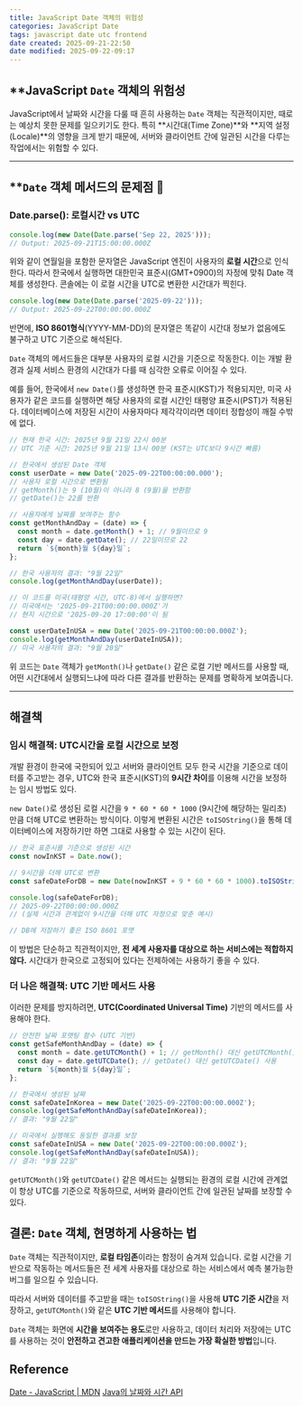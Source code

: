 ```yaml
---
title: JavaScript Date 객체의 위험성
categories: JavaScript Date
tags: javascript date utc frontend
date created: 2025-09-21-22:50
date modified: 2025-09-22-09:17
---
```

## **JavaScript `Date` 객체의 위험성

JavaScript에서 날짜와 시간을 다룰 때 흔히 사용하는 `Date` 객체는 직관적이지만, 때로는 예상치 못한 문제를 일으키기도 한다. 특히 **시간대(Time Zone)**와 **지역 설정(Locale)**의 영향을 크게 받기 때문에, 서버와 클라이언트 간에 일관된 시간을 다루는 작업에서는 위험할 수 있다.

---

## **`Date` 객체 메서드의 문제점 🚨
### Date.parse(): 로컬시간 vs UTC
```js
console.log(new Date(Date.parse('Sep 22, 2025')));
// Output: 2025-09-21T15:00:00.000Z
```
위와 같이 연월일을 포함한 문자열은 JavaScript 엔진이 사용자의 **로컬 시간**으로 인식한다. 따라서 한국에서 실행하면 대한민국 표준시(GMT+0900)의 자정에 맞춰 Date 객체를 생성한다. 콘솔에는 이 로컬 시간을 UTC로 변환한 시간대가 찍힌다.
```js
console.log(new Date(Date.parse('2025-09-22')));
// Output: 2025-09-22T00:00:00.000Z
```
반면에, **ISO 8601형식**(YYYY-MM-DD)의 문자열은 똑같이 시간대 정보가 없음에도 불구하고 UTC 기준으로 해석된다.







`Date` 객체의 메서드들은 대부분 사용자의 로컬 시간을 기준으로 작동한다. 이는 개발 환경과 실제 서비스 환경의 시간대가 다를 때 심각한 오류로 이어질 수 있다.

예를 들어, 한국에서 `new Date()`를 생성하면 한국 표준시(KST)가 적용되지만, 미국 사용자가 같은 코드를 실행하면 해당 사용자의 로컬 시간인 태평양 표준시(PST)가 적용된다. 데이터베이스에 저장된 시간이 사용자마다 제각각이라면 데이터 정합성이 깨질 수밖에 없다.
```js
// 현재 한국 시간: 2025년 9월 21일 22시 00분
// UTC 기준 시간: 2025년 9월 21일 13시 00분 (KST는 UTC보다 9시간 빠름)

// 한국에서 생성된 Date 객체
const userDate = new Date('2025-09-22T00:00:00.000'); 
// 사용자 로컬 시간으로 변환됨
// getMonth()는 9 (10월)이 아니라 8 (9월)을 반환함
// getDate()는 22를 반환

// 사용자에게 날짜를 보여주는 함수
const getMonthAndDay = (date) => {
  const month = date.getMonth() + 1; // 9월이므로 9
  const day = date.getDate(); // 22일이므로 22
  return `${month}월 ${day}일`;
};

// 한국 사용자의 결과: "9월 22일"
console.log(getMonthAndDay(userDate));

// 이 코드를 미국(태평양 시간, UTC-8)에서 실행하면?
// 미국에서는 '2025-09-21T00:00:00.000Z'가
// 현지 시간으로 '2025-09-20 17:00:00'이 됨

const userDateInUSA = new Date('2025-09-21T00:00:00.000Z');
console.log(getMonthAndDay(userDateInUSA));
// 미국 사용자의 결과: "9월 20일"
```

위 코드는 `Date` 객체가 `getMonth()`나 `getDate()` 같은 로컬 기반 메서드를 사용할 때, 어떤 시간대에서 실행되느냐에 따라 다른 결과를 반환하는 문제를 명확하게 보여줍니다.

---
## 해결책
### 임시 해결책: UTC시간을 로컬 시간으로 보정

개발 환경이 한국에 국한되어 있고 서버와 클라이언트 모두 한국 시간을 기준으로 데이터를 주고받는 경우, UTC와 한국 표준시(KST)의 **9시간 차이**를 이용해 시간을 보정하는 임시 방법도 있다.

`new Date()`로 생성된 로컬 시간을 `9 * 60 * 60 * 1000` (9시간에 해당하는 밀리초) 만큼 더해 UTC로 변환하는 방식이다. 이렇게 변환된 시간은 `toISOString()`을 통해 데이터베이스에 저장하기만 하면 그대로 사용할 수 있는 시간이 된다.
```js
// 한국 표준시를 기준으로 생성된 시간
const nowInKST = Date.now();

// 9시간을 더해 UTC로 변환
const safeDateForDB = new Date(nowInKST + 9 * 60 * 60 * 1000).toISOString();

console.log(safeDateForDB);
// 2025-09-22T00:00:00.000Z
// (실제 시간과 관계없이 9시간을 더해 UTC 자정으로 맞춘 예시)

// DB에 저장하기 좋은 ISO 8601 포맷
```
이 방법은 단순하고 직관적이지만, **전 세계 사용자를 대상으로 하는 서비스에는 적합하지 않다.** 시간대가 한국으로 고정되어 있다는 전제하에는 사용하기 좋을 수 있다.


### 더 나은 해결책: UTC 기반 메서드 사용

이러한 문제를 방지하려면, **UTC(Coordinated Universal Time)** 기반의 메서드를 사용해야 한다.
```js
// 안전한 날짜 포맷팅 함수 (UTC 기반)
const getSafeMonthAndDay = (date) => {
  const month = date.getUTCMonth() + 1; // getMonth() 대신 getUTCMonth() 사용
  const day = date.getUTCDate(); // getDate() 대신 getUTCDate() 사용
  return `${month}월 ${day}일`;
};

// 한국에서 생성된 날짜
const safeDateInKorea = new Date('2025-09-22T00:00:00.000Z');
console.log(getSafeMonthAndDay(safeDateInKorea));
// 결과: "9월 22일"

// 미국에서 실행해도 동일한 결과를 보장
const safeDateInUSA = new Date('2025-09-22T00:00:00.000Z');
console.log(getSafeMonthAndDay(safeDateInUSA));
// 결과: "9월 22일"
```
`getUTCMonth()`와 `getUTCDate()` 같은 메서드는 실행되는 환경의 로컬 시간에 관계없이 항상 UTC를 기준으로 작동하므로, 서버와 클라이언트 간에 일관된 날짜를 보장할 수 있다.

## **결론: `Date` 객체, 현명하게 사용하는 법**

`Date` 객체는 직관적이지만, **로컬 타임존**이라는 함정이 숨겨져 있습니다. 로컬 시간을 기반으로 작동하는 메서드들은 전 세계 사용자를 대상으로 하는 서비스에서 예측 불가능한 버그를 일으킬 수 있습니다.

따라서 서버와 데이터를 주고받을 때는 `toISOString()`을 사용해 **UTC 기준 시간**을 저장하고, `getUTCMonth()`와 같은 **UTC 기반 메서드**를 사용해야 합니다.

`Date` 객체는 화면에 **시간을 보여주는 용도**로만 사용하고, 데이터 처리와 저장에는 UTC를 사용하는 것이 **안전하고 견고한 애플리케이션을 만드는 가장 확실한 방법**입니다.

## Reference
[Date - JavaScript | MDN](https://developer.mozilla.org/ko/docs/Web/JavaScript/Reference/Global_Objects/Date)
[Java의 날짜와 시간 API](https://d2.naver.com/helloworld/645609)
